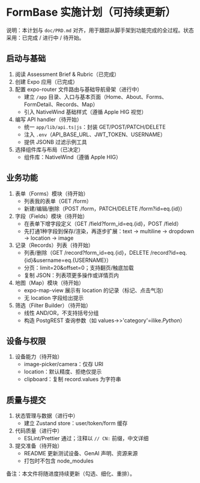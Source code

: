 # FormBase 实施计划（可持续更新）

说明：本计划与 `doc/PRD.md` 对齐，用于跟踪从脚手架到功能完成的全过程。状态采用：已完成 / 进行中 / 待开始。

## 启动与基础

1. 阅读 Assessment Brief & Rubric（已完成）
2. 创建 Expo 应用（已完成）
3. 配置 expo-router 文件路由与基础导航骨架（进行中）
   - 建立 `/app` 目录、入口与基本页面（Home、About、Forms、FormDetail、Records、Map）
   - 引入 NativeWind 基础样式（遵循 Apple HIG 视觉）
4. 编写 API handler（待开始）
   - 统一 `app/lib/api.ts|js`：封装 GET/POST/PATCH/DELETE
   - 注入 `.env`（API_BASE_URL、JWT_TOKEN、USERNAME）
   - 提供 JSONB 过滤示例工具
5. 选择组件库与布局（已决定）
   - 组件库：NativeWind（遵循 Apple HIG）

## 业务功能

1. 表单（Forms）模块（待开始）
   - 列表我的表单（GET /form）
   - 新建/编辑/删除（POST /form，PATCH/DELETE /form?id=eq.{id}）
2. 字段（Fields）模块（待开始）
   - 在表单下增字段定义（GET /field?form_id=eq.{id}，POST /field）
   - 先打通1种字段到保存/渲染，再逐步扩展：text → multiline → dropdown → location → image
3. 记录（Records）列表（待开始）
   - 列表/删除（GET /record?form_id=eq.{id}，DELETE /record?id=eq.{id}&username=eq.{USERNAME}）
   - 分页：limit=20&offset=0；支持翻页/触底加载
   - 复制 JSON：列表项更多操作或详情页内
4. 地图（Map）模块（待开始）
   - expo-map-view 展示有 location 的记录（标记、点击气泡）
   - 无 location 字段给出提示
5. 筛选（Filter Builder）（待开始）
    - 线性 AND/OR，不支持括号分组
    - 构造 PostgREST 查询参数（如 values->>'category'=ilike.*Python*）

## 设备与权限

1. 设备能力（待开始）
    - image-picker/camera：仅存 URI
    - location：默认精度、拒绝仅提示
    - clipboard：复制 record.values 为字符串

## 质量与提交

1. 状态管理与数据（进行中）
    - 建立 Zustand store：user/token/form 缓存
2. 代码质量（进行中）
    - ESLint/Prettier 通过；注释以 `// CN:` 前缀，中文详细
3. 提交准备（待开始）
    - README 更新测试设备、GenAI 声明、资源来源
    - 打包时不包含 node_modules

备注：本文件将随进度持续更新（勾选、细化、重排）。
